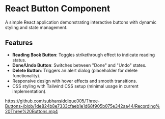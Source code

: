 # React Button Component

A simple React application demonstrating interactive buttons with dynamic styling and state management.

## Features

- **Reading Book Button**: Toggles strikethrough effect to indicate reading status.
- **Done/Undo Button**: Switches between "Done" and "Undo" states.
- **Delete Button**: Triggers an alert dialog (placeholder for delete functionality).
- Responsive design with hover effects and smooth transitions.
- CSS styling with Tailwind CSS setup (minimal usage in current implementation).

https://github.com/subhansiddique005/Three-Buttons-/blob/1de824b8e7333cfaeb1e1d68f905b075e342aa44/Recording%20Three%20Buttons.mp4
